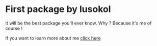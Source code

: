 # First package by lusokol

It will be the best package you'll ever know.
Why ? Because it's me of course !

If you want to learn more about me [click here](https://github.com/lusokol)